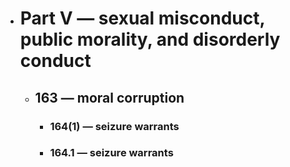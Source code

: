 - # Part V — sexual misconduct, public morality, and disorderly conduct
	- ## 163 — moral corruption
		- ### 164(1) — seizure warrants
		- ### 164.1 — seizure warrants